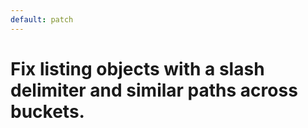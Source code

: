 ```yaml
---
default: patch
---
```


# Fix listing objects with a slash delimiter and similar paths across buckets.
